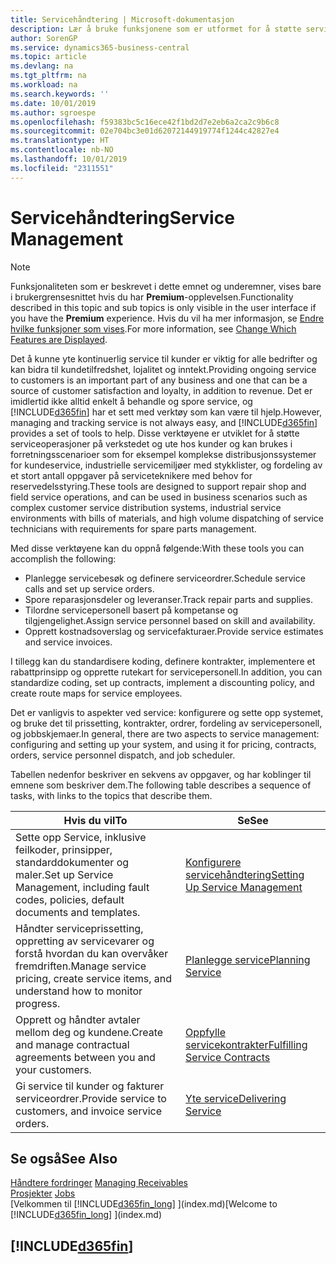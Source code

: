 ```yaml
---
title: Servicehåndtering | Microsoft-dokumentasjon
description: Lær å bruke funksjonene som er utformet for å støtte serviceoperasjoner på verkstedet og ute hos kunder.
author: SorenGP
ms.service: dynamics365-business-central
ms.topic: article
ms.devlang: na
ms.tgt_pltfrm: na
ms.workload: na
ms.search.keywords: ''
ms.date: 10/01/2019
ms.author: sgroespe
ms.openlocfilehash: f59383bc5c16ece42f1bd2d7e2eb6a2ca2c9b6c8
ms.sourcegitcommit: 02e704bc3e01d62072144919774f1244c42827e4
ms.translationtype: HT
ms.contentlocale: nb-NO
ms.lasthandoff: 10/01/2019
ms.locfileid: "2311551"
---
```

# <a name="service-management"></a><span data-ttu-id="fd107-103">Servicehåndtering</span><span class="sxs-lookup"><span data-stu-id="fd107-103">Service Management</span></span>
> [!NOTE]
> <span data-ttu-id="fd107-104">Funksjonaliteten som er beskrevet i dette emnet og underemner, vises bare i brukergrensesnittet hvis du har **Premium**-opplevelsen.</span><span class="sxs-lookup"><span data-stu-id="fd107-104">Functionality described in this topic and sub topics is only visible in the user interface if you have the **Premium** experience.</span></span> <span data-ttu-id="fd107-105">Hvis du vil ha mer informasjon, se [Endre hvilke funksjoner som vises](ui-experiences.md).</span><span class="sxs-lookup"><span data-stu-id="fd107-105">For more information, see [Change Which Features are Displayed](ui-experiences.md).</span></span>

<span data-ttu-id="fd107-106">Det å kunne yte kontinuerlig service til kunder er viktig for alle bedrifter og kan bidra til kundetilfredshet, lojalitet og inntekt.</span><span class="sxs-lookup"><span data-stu-id="fd107-106">Providing ongoing service to customers is an important part of any business and one that can be a source of customer satisfaction and loyalty, in addition to revenue.</span></span> <span data-ttu-id="fd107-107">Det er imidlertid ikke alltid enkelt å behandle og spore service, og [!INCLUDE[d365fin](includes/d365fin_md.md)] har et sett med verktøy som kan være til hjelp.</span><span class="sxs-lookup"><span data-stu-id="fd107-107">However, managing and tracking service is not always easy, and [!INCLUDE[d365fin](includes/d365fin_md.md)] provides a set of tools to help.</span></span> <span data-ttu-id="fd107-108">Disse verktøyene er utviklet for å støtte serviceoperasjoner på verkstedet og ute hos kunder og kan brukes i forretningsscenarioer som for eksempel komplekse distribusjonssystemer for kundeservice, industrielle servicemiljøer med stykklister, og fordeling av et stort antall oppgaver på serviceteknikere med behov for reservedelsstyring.</span><span class="sxs-lookup"><span data-stu-id="fd107-108">These tools are designed to support repair shop and field service operations, and can be used in business scenarios such as complex customer service distribution systems, industrial service environments with bills of materials, and high volume dispatching of service technicians with requirements for spare parts management.</span></span>  

 <span data-ttu-id="fd107-109">Med disse verktøyene kan du oppnå følgende:</span><span class="sxs-lookup"><span data-stu-id="fd107-109">With these tools you can accomplish the following:</span></span>  

* <span data-ttu-id="fd107-110">Planlegge servicebesøk og definere serviceordrer.</span><span class="sxs-lookup"><span data-stu-id="fd107-110">Schedule service calls and set up service orders.</span></span>  
* <span data-ttu-id="fd107-111">Spore reparasjonsdeler og leveranser.</span><span class="sxs-lookup"><span data-stu-id="fd107-111">Track repair parts and supplies.</span></span>  
* <span data-ttu-id="fd107-112">Tilordne servicepersonell basert på kompetanse og tilgjengelighet.</span><span class="sxs-lookup"><span data-stu-id="fd107-112">Assign service personnel based on skill and availability.</span></span>  
* <span data-ttu-id="fd107-113">Opprett kostnadsoverslag og servicefakturaer.</span><span class="sxs-lookup"><span data-stu-id="fd107-113">Provide service estimates and service invoices.</span></span>  

<span data-ttu-id="fd107-114">I tillegg kan du standardisere koding, definere kontrakter, implementere et rabattprinsipp og opprette rutekart for servicepersonell.</span><span class="sxs-lookup"><span data-stu-id="fd107-114">In addition, you can standardize coding, set up contracts, implement a discounting policy, and create route maps for service employees.</span></span>  

<span data-ttu-id="fd107-115">Det er vanligvis to aspekter ved service: konfigurere og sette opp systemet, og bruke det til prissetting, kontrakter, ordrer, fordeling av servicepersonell, og jobbskjemaer.</span><span class="sxs-lookup"><span data-stu-id="fd107-115">In general, there are two aspects to service management: configuring and setting up your system, and using it for pricing, contracts, orders, service personnel dispatch, and job scheduler.</span></span>  

<span data-ttu-id="fd107-116">Tabellen nedenfor beskriver en sekvens av oppgaver, og har koblinger til emnene som beskriver dem.</span><span class="sxs-lookup"><span data-stu-id="fd107-116">The following table describes a sequence of tasks, with links to the topics that describe them.</span></span>   

|<span data-ttu-id="fd107-117">**Hvis du vil**</span><span class="sxs-lookup"><span data-stu-id="fd107-117">**To**</span></span>|<span data-ttu-id="fd107-118">**Se**</span><span class="sxs-lookup"><span data-stu-id="fd107-118">**See**</span></span>|  
|------------|-------------|  
|<span data-ttu-id="fd107-119">Sette opp Service, inklusive feilkoder, prinsipper, standarddokumenter og maler.</span><span class="sxs-lookup"><span data-stu-id="fd107-119">Set up Service Management, including fault codes, policies, default documents and templates.</span></span>|[<span data-ttu-id="fd107-120">Konfigurere servicehåndtering</span><span class="sxs-lookup"><span data-stu-id="fd107-120">Setting Up Service Management</span></span>](service-setup-service.md)|  
|<span data-ttu-id="fd107-121">Håndter serviceprissetting, oppretting av servicevarer og forstå hvordan du kan overvåker fremdriften.</span><span class="sxs-lookup"><span data-stu-id="fd107-121">Manage service pricing, create service items, and understand how to monitor progress.</span></span>|[<span data-ttu-id="fd107-122">Planlegge service</span><span class="sxs-lookup"><span data-stu-id="fd107-122">Planning Service</span></span>](service-plan-service.md)|  
|<span data-ttu-id="fd107-123">Opprett og håndter avtaler mellom deg og kundene.</span><span class="sxs-lookup"><span data-stu-id="fd107-123">Create and manage contractual agreements between you and your customers.</span></span>|[<span data-ttu-id="fd107-124">Oppfylle servicekontrakter</span><span class="sxs-lookup"><span data-stu-id="fd107-124">Fulfilling Service Contracts</span></span>](service-fulfill-service-contracts.md)|  
|<span data-ttu-id="fd107-125">Gi service til kunder og fakturer serviceordrer.</span><span class="sxs-lookup"><span data-stu-id="fd107-125">Provide service to customers, and invoice service orders.</span></span>|[<span data-ttu-id="fd107-126">Yte service</span><span class="sxs-lookup"><span data-stu-id="fd107-126">Delivering Service</span></span>](service-deliver-service.md)|  

## <a name="see-also"></a><span data-ttu-id="fd107-127">Se også</span><span class="sxs-lookup"><span data-stu-id="fd107-127">See Also</span></span>  
<span data-ttu-id="fd107-128">[Håndtere fordringer](receivables-manage-receivables.md) </span><span class="sxs-lookup"><span data-stu-id="fd107-128">[Managing Receivables](receivables-manage-receivables.md) </span></span>  
<span data-ttu-id="fd107-129">[Prosjekter](projects-how-create-jobs.md) </span><span class="sxs-lookup"><span data-stu-id="fd107-129">[Jobs](projects-how-create-jobs.md) </span></span>  
<span data-ttu-id="fd107-130">[Velkommen til [!INCLUDE[d365fin_long](includes/d365fin_long_md.md)] ](index.md)</span><span class="sxs-lookup"><span data-stu-id="fd107-130">[Welcome to [!INCLUDE[d365fin_long](includes/d365fin_long_md.md)] ](index.md)</span></span>

## [!INCLUDE[d365fin](includes/free_trial_md.md)]  
